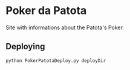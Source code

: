 Poker da Patota
=============

Site with informations about the Patota's Poker.

Deploying
---------

    python PokerPatotaDeploy.py deployDir
